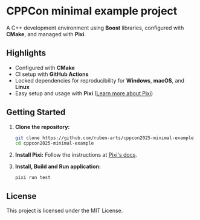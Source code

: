 # CPPCon minimal example project

A C++ development environment using **Boost** libraries, configured with **CMake**, and managed with **Pixi**.

## Highlights

- Configured with **CMake**
- CI setup with **GitHub Actions**
- Locked dependencies for reproducibility for **Windows**, **macOS**, and **Linux**
- Easy setup and usage with **Pixi** ([Learn more about Pixi](https://pixi.sh))

## Getting Started

1. **Clone the repository:**
    ```sh
    git clone https://github.com/ruben-arts/cppcon2025-minimal-example
    cd cppcon2025-minimal-example
    ```

2. **Install Pixi:**
    Follow the instructions at [Pixi's docs](https://pixi.sh/latest/installation/).

3. **Install, Build and Run application:**
    ```
    pixi run test
    ```

## License

This project is licensed under the MIT License.